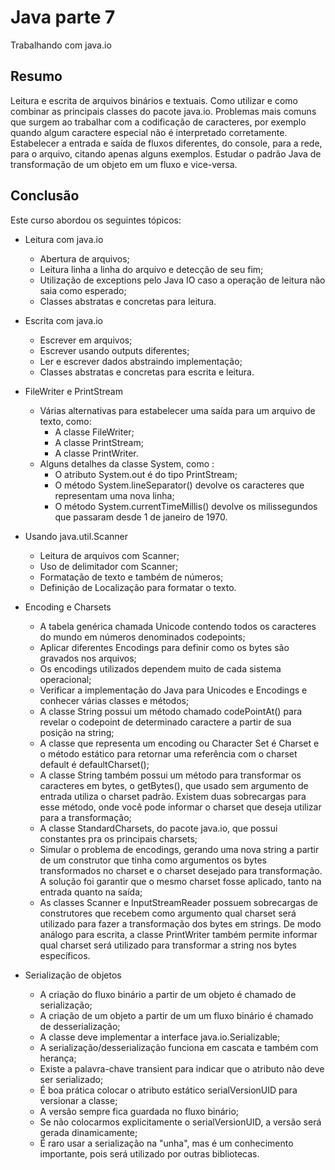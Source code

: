 # Java parte 7
Trabalhando com java.io

## Resumo
Leitura e escrita de arquivos binários e textuais. Como utilizar e como combinar as principais classes do pacote java.io. Problemas mais comuns que surgem ao trabalhar com a codificação de caracteres, por exemplo quando algum caractere especial não é interpretado corretamente. Estabelecer a entrada e saída de fluxos diferentes, do console, para a rede, para o arquivo, citando apenas alguns exemplos. Estudar o padrão Java de transformação de um objeto em um fluxo e vice-versa.

## Conclusão
Este curso abordou os seguintes tópicos:

* Leitura com java.io
  * Abertura de arquivos;
  * Leitura linha a linha do arquivo e detecção de seu fim;
  * Utilização de exceptions pelo Java IO caso a operação de leitura não saia como esperado;
  * Classes abstratas e concretas para leitura.
    
* Escrita com java.io
  * Escrever em arquivos;
  * Escrever usando outputs diferentes;
  * Ler e escrever dados abstraindo implementação;
  * Classes abstratas e concretas para escrita e leitura.
    
* FileWriter e PrintStream
  * Várias alternativas para estabelecer uma saída para um arquivo de texto, como:
    * A classe FileWriter;
    * A classe PrintStream;
    * A classe PrintWriter.
  * Alguns detalhes da classe System, como :
    * O atributo System.out é do tipo PrintStream;
    * O método System.lineSeparator() devolve os caracteres que representam uma nova linha;
    * O método System.currentTimeMillis() devolve os milissegundos que passaram desde 1 de janeiro de 1970.
  
* Usando java.util.Scanner
  * Leitura de arquivos com Scanner;
  * Uso de delimitador com Scanner;
  * Formatação de texto e também de números;
  * Definição de Localização para formatar o texto.

* Encoding e Charsets
  * A tabela genérica chamada Unicode contendo todos os caracteres do mundo em números denominados codepoints;
  * Aplicar diferentes Encodings para definir como os bytes são gravados nos arquivos;
  * Os encodings utilizados dependem muito de cada sistema operacional;
  * Verificar a implementação do Java para Unicodes e Encodings e conhecer várias classes e métodos;
  * A classe String possui um método chamado codePointAt() para revelar o codepoint de determinado caractere a partir de sua posição na string;
  * A classe que representa um encoding ou Character Set é Charset e o método estático para retornar uma referência com o charset default é defaultCharset();
  * A classe String também possui um método para transformar os caracteres em bytes, o getBytes(), que usado sem argumento de entrada utiliza o charset padrão. Existem duas sobrecargas para esse método, onde você pode informar o charset que deseja utilizar para a transformação;
  * A classe StandardCharsets, do pacote java.io, que possui constantes pra os principais charsets;
  * Simular o problema de encodings, gerando uma nova string a partir de um construtor que tinha como argumentos os bytes transformados no charset e o charset desejado para transformação. A solução foi garantir que o mesmo charset fosse aplicado, tanto na entrada quanto na saída;
  * As classes Scanner e InputStreamReader possuem sobrecargas de construtores que recebem como argumento qual charset será utilizado para fazer a transformação dos bytes em strings. De modo análogo para escrita, a classe PrintWriter também permite informar qual charset será utilizado para transformar a string nos bytes específicos.

* Serialização de objetos
  * A criação do fluxo binário a partir de um objeto é chamado de serialização;
  * A criação de um objeto a partir de um um fluxo binário é chamado de desserialização;
  * A classe deve implementar a interface java.io.Serializable;
  * A serialização/desserialização funciona em cascata e também com herança;
  * Existe a palavra-chave transient para indicar que o atributo não deve ser serializado;
  * É boa prática colocar o atributo estático serialVersionUID para versionar a classe;
  * A versão sempre fica guardada no fluxo binário;
  * Se não colocarmos explicitamente o serialVersionUID, a versão será gerada dinamicamente;
  * É raro usar a serialização na "unha", mas é um conhecimento importante, pois será utilizado por outras bibliotecas.
